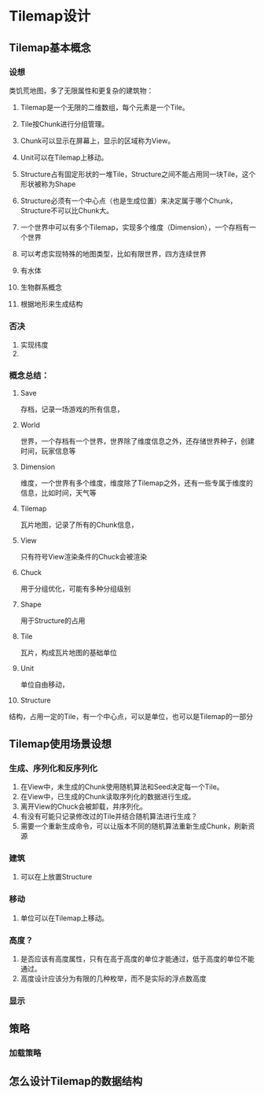 # Tilemap设计

## Tilemap基本概念

### 设想

类饥荒地图，多了无限属性和更复杂的建筑物：

1. Tilemap是一个无限的二维数组，每个元素是一个Tile。
2. Tile按Chunk进行分组管理。
3. Chunk可以显示在屏幕上，显示的区域称为View。
4. Unit可以在Tilemap上移动。
5. Structure占有固定形状的一堆Tile，Structure之间不能占用同一块Tile，这个形状被称为Shape
6. Structure必须有一个中心点（也是生成位置）来决定属于哪个Chunk，Structure不可以比Chunk大。
7. 一个世界中可以有多个Tilemap，实现多个维度（Dimension），一个存档有一个世界


1. 可以考虑实现特殊的地图类型，比如有限世界，四方连续世界
2. 有水体
3. 生物群系概念
4. 根据地形来生成结构

### 否决

1. 实现纬度
2. 

### 概念总结：

1. Save

   存档，记录一场游戏的所有信息，
2. World

   世界，一个存档有一个世界，世界除了维度信息之外，还存储世界种子，创建时间，玩家信息等
3. Dimension

   维度，一个世界有多个维度，维度除了Tilemap之外，还有一些专属于维度的信息，比如时间，天气等
4. Tilemap

   瓦片地图，记录了所有的Chunk信息，
5. View

   只有符号View渲染条件的Chuck会被渲染
6. Chuck

   用于分组优化，可能有多种分组级别
7. Shape

   用于Structure的占用
8. Tile

   瓦片，构成瓦片地图的基础单位
9. Unit

   单位自由移动，
10. Structure

   结构，占用一定的Tile，有一个中心点，可以是单位，也可以是Tilemap的一部分

## Tilemap使用场景设想

### 生成、序列化和反序列化

1. 在View中，未生成的Chunk使用随机算法和Seed决定每一个Tile。
2. 在View中，已生成的Chunk读取序列化的数据进行生成。
3. 离开View的Chuck会被卸载，并序列化。
4. 有没有可能只记录修改过的Tile并结合随机算法进行生成？
5. 需要一个重新生成命令，可以让版本不同的随机算法重新生成Chunk，刷新资源

### 建筑

1. 可以在上放置Structure

### 移动

1. 单位可以在Tilemap上移动。

### 高度？

1. 是否应该有高度属性，只有在高于高度的单位才能通过，低于高度的单位不能通过。
2. 高度设计应该分为有限的几种枚举，而不是实际的浮点数高度

### 显示

## 策略

### 加载策略

## 怎么设计Tilemap的数据结构
